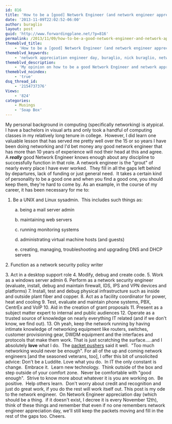 ```yaml
---
id: 816
title: 'How to be a [good] Network Engineer (and network engineer appreciation day)'
date: '2013-11-09T22:02:52-06:00'
author: buraglio
layout: post
guid: 'http://www.forwardingplane.net/?p=816'
permalink: /2013/11/09/how-to-be-a-good-network-engineer-and-network-appreciation-engineer-day/
themeblvd_title:
    - 'How to be a [good] Network Engineer (and network engineer appreciation day)'
themeblvd_keywords:
    - 'network appreciation engineer day, buraglio, nick buraglio, network engineering, sdn, routing, switching, how to'
themeblvd_description:
    - 'My opinion on how to be a good Network Engineer and network appreciation engineer day.'
themeblvd_noindex:
    - 'true'
dsq_thread_id:
    - '2154737376'
Views:
    - '824'
categories:
    - Musings
    - 'Soap Box'
---
```


My personal background in computing (specifically networking) is atypical.  I have a bachelors in visual arts and only took a handful of computing classes in my relatively long tenure in college.  However, I did learn one valuable lesson that has served me pretty well over the 15 or so years I have been doing networking and I'd bet money any good network engineer that has more than 10 years of experience will nod their head at this and agree.
A <em><strong>really</strong></em> good Network Engineer knows enough about any discipline to successfully function in that role.
A network engineer is the "grout" of nearly every place I have ever worked.  They fill in all the gaps left behind by departures, lack of funding or just general need.  It takes a certain kind of personality to be a good one and when you find a good one, you should keep them, they're hard to come by.
As an example, in the course of my career, it has been necessary for me to:
1. Be a UNIX and Linux sysadmin.  This includes such things as:
<p style="padding-left: 30px;">a. being a mail server admin</p>
<p style="padding-left: 30px;">b. maintaining web servers</p>
<p style="padding-left: 30px;">c. running monitoring systems</p>
<p style="padding-left: 30px;">d. administrating virtual machine hosts (and guests)</p>
<p style="padding-left: 30px;">e. creating, managing, troubleshooting and upgrading DNS and DHCP servers</p>
<p style="text-align: left;">2. Function as a network security policy writer</p>
3. Act in a desktop support role
4. Modify, debug and create code.
5. Work as a windows server admin
6. Perform as a network security engineer (evaluate, install, debug and maintain firewall, IDS, IPS and VPN devices and platforms)
7. Install, test and debug physical infrastructure such as inside and outside plant fiber and copper.
8. Act as a facility coordinator for power, heat and cooling
9. Test, evaluate and maintain phone systems, PBX, CentrEx and VoIP
10. Aid in the creation of grant proposals
11. Present as a subject matter expert to internal and public audiences
12. Operate as a trusted source of knowledge on nearly everything IT related (and if we don't know, we find out).
13. Oh yeah, keep the network running by having intimate knowledge of networking equipment like routers, switches, customer provisioning gear, DWDM equipment and the interfaces and protocols that make them work.
That is just scratching the surface.....and I absolutely <strong>love</strong> what I do.  The <a href="http://www.packetpushers.net" target="_blank" rel="noopener noreferrer">packet pushers</a> said it well.  "Too much networking would never be enough".
For all of the up and coming network engineers [and the seasoned veterans, too], I offer this bit of unsolicited advice:
Don't be a Luddite.
Love what you do.  In IT the only constant is change.  Embrace it.  Learn new technology.  Think outside of the box and step outside of your comfort zone.  Never be comfortable with "good enough".  Strive to know more about whatever it is you are working on.  Be positive.  Help others learn.  Don't worry about credit and recognition and just do great work, if you do the rest will work itself out.
This post is my ode to the network engineer.  On Network Engineer appreciation day (which should be a thing.  if it doesn't exist, I decree it is every November 12th), think of these things and remember that even if no one remembers network engineer appreciation day, we'll still keep the packets moving and fill in the rest of the gaps too.
Cheers.
&nbsp;
&nbsp;